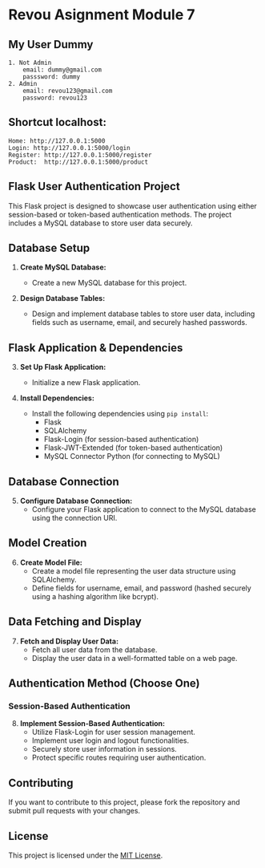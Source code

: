 # Revou Asignment Module 7

## My User Dummy
    1. Not Admin
        email: dummy@gmail.com
        passsword: dummy
    2. Admin
        email: revou123@gmail.com
        password: revou123

## Shortcut localhost:
    Home: http://127.0.0.1:5000
    Login: http://127.0.0.1:5000/login
    Register: http://127.0.0.1:5000/register
    Product:  http://127.0.0.1:5000/product


## Flask User Authentication Project

This Flask project is designed to showcase user authentication using either session-based or token-based authentication methods. The project includes a MySQL database to store user data securely.

## Database Setup

1. **Create MySQL Database:**
   - Create a new MySQL database for this project.

2. **Design Database Tables:**
   - Design and implement database tables to store user data, including fields such as username, email, and securely hashed passwords.

## Flask Application & Dependencies

3. **Set Up Flask Application:**
   - Initialize a new Flask application.

4. **Install Dependencies:**
   - Install the following dependencies using `pip install`:
     - Flask
     - SQLAlchemy
     - Flask-Login (for session-based authentication)
     - Flask-JWT-Extended (for token-based authentication)
     - MySQL Connector Python (for connecting to MySQL)

## Database Connection

5. **Configure Database Connection:**
   - Configure your Flask application to connect to the MySQL database using the connection URI.

## Model Creation

6. **Create Model File:**
   - Create a model file representing the user data structure using SQLAlchemy.
   - Define fields for username, email, and password (hashed securely using a hashing algorithm like bcrypt).

## Data Fetching and Display

7. **Fetch and Display User Data:**
   - Fetch all user data from the database.
   - Display the user data in a well-formatted table on a web page.

## Authentication Method (Choose One)

### Session-Based Authentication

8. **Implement Session-Based Authentication:**
   - Utilize Flask-Login for user session management.
   - Implement user login and logout functionalities.
   - Securely store user information in sessions.
   - Protect specific routes requiring user authentication.


## Contributing

If you want to contribute to this project, please fork the repository and submit pull requests with your changes.

## License

This project is licensed under the [MIT License](LICENSE).